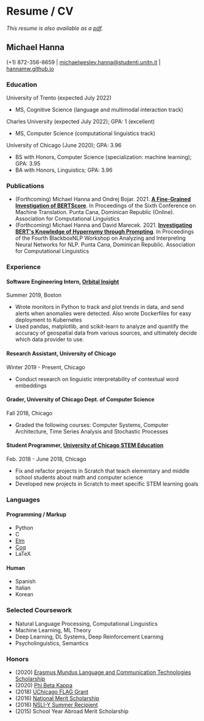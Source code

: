# Resume / CV
*This resume is also available as a <a href="https://hannamw.github.io/resume/Michael%20Hanna%20Resume%202021.pdf">pdf</a>.*

## Michael Hanna
(+1) 872-356-8659 | michaelwesley.hanna@studenti.unitn.it | <a href="hannamw.github.io">hannamw.github.io</a>

### Education
University of Trento (expected July 2022)
- MS, Cognitive Science (language and multimodal interaction track)

Charles University (expected July 2022); GPA: 1 (excellent)
- MS, Computer Science (computational linguistics track)

University of Chicago (June 2020); GPA: 3.96
- BS with Honors, Computer Science (specialization: machine learning); GPA: 3.95
- BA with Honors, Linguistics; GPA: 3.96

### Publications
- (Forthcoming) Michael Hanna and Ondrej Bojar. 2021. <a href='https://hannamw.github.io/papers/bertscore-analysis-unanon.pdf'><b>A Fine-Grained Investigation of BERTScore</b></a>. In Proceedings of the Sixth Conference on Machine Translation. Punta Cana, Dominican Republic (Online). Association for Computational Linguistics
- (Forthcoming) Michael Hanna and David Marecek. 2021. <a href='https://hannamw.github.io/papers/internship_emnlp.pdf'><b>Investigating BERT's Knowledge of Hypernymy through Prompting</b></a>. In Proceedings of the Fourth BlackboxNLP Workshop on Analyzing and Interpreting Neural Networks for NLP. Punta Cana, Dominican Republic. Association for Computational Linguistics

### Experience

#### Software Engineering Intern, <a href='https://orbitalinsight.com/'>Orbital Insight</a>
Summer 2019, Boston
- Wrote monitors in Python to track and plot trends in data, and send alerts when anomalies were detected. Also wrote Dockerfiles for easy deployment to Kubernetes
- Used pandas, matplotlib, and scikit-learn to analyze and quantify the accuracy of geospatial data from various sources, and ultimately decide which data provider to use.

#### Research Assistant, University of Chicago
Winter 2019 - Present, Chicago
- Conduct research on linguistic interpretability of contextual word embeddings

#### Grader, University of Chicago Dept. of Computer Science 			
Fall 2018, Chicago
- Graded the following courses: Computer Systems, Computer Architecture, Time Series Analysis and Stochastic Processes

#### Student Programmer, <a href='http://stemed.uchicago.edu/'>University of Chicago STEM Education</a>
Feb. 2018 - June 2018, Chicago
- Fix and refactor projects in Scratch that teach elementary and middle school students about math and computer science
- Developed new projects in Scratch to meet specific STEM learning goals

### Languages
#### Programming / Markup
- Python
- C
- <a href='https://elm-lang.org/'>Elm</a>
- <a href='https://coq.inria.fr/'>Coq</a>
- LaTeX

#### Human
- Spanish
- Italian
- Korean

### Selected Coursework
- Natural Language Processing, Computational Linguistics
- Machine Learning, ML Theory
- Deep Learning, DL Systems, Deep Reinforcement Learning
- Psycholinguistics, Semantics

### Honors
- (2020) <a href='https://lct-master.org/contents_2014/financial-info.php#Scholarships'> Erasmus Mundus Language and Communication Technologies Scholarship</a>
- (2020) <a href='https://www.pbk.org/About'>Phi Beta Kappa</a>
- (2018) <a href='https://study-abroad.uchicago.edu/summer-grant/foreign-language-acquisition-grant-flag'>UChicago FLAG Grant</a>
- (2016) <a href='https://www.nationalmerit.org/s/1758/interior.aspx?sid=1758&gid=2&pgid=424'>National Merit Scholarship</a>
- (2016) <a href='https://www.nsliforyouth.org/nsli-y/'>NSLI-Y Summer Recipient</a>
- (2015) School Year Abroad Merit Scholarship
